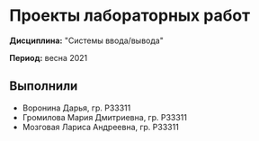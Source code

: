 # Проекты лабораторных работ

**Дисциплина:** "Системы ввода/вывода"

**Период:** весна 2021

## Выполнили

- Воронина Дарья, гр. P33311
- Громилова Мария Дмитриевна, гр. P33311
- Мозговая Лариса Андреевна, гр. P33311
